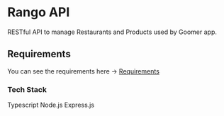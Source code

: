 # Rango API

RESTful API to manage Restaurants and Products used by Goomer app.

## Requirements
You can see the requirements here -> [Requirements](https://github.com/viniciusgferreira/lista-rango-goomer-api/blob/master/Requirements.md)
### Tech Stack
Typescript
Node.js
Express.js
